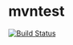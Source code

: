 # mvntest

[![Build Status](http://34.205.53.106:8081/jenkins/buildStatus/icon?job=pullrequest&build=8)](http://34.205.53.106:8081/jenkins/job/pullrequest/8/)
